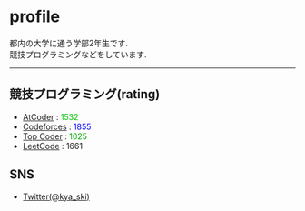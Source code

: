 # profile
都内の大学に通う学部2年生です.<br>
競技プログラミングなどをしています.

***

## 競技プログラミング(rating)
- [AtCoder](https://atcoder.jp/users/kya) : <font color = ##00C0C0>1532</font>
- [Codeforces](https://codeforces.com/profile/kyaa) : <font color = #0000FF>1855</font>
- [Top Coder](https://www.topcoder.com/members/kya) : <font color = #00A900>1025</font>
- [LeetCode](https://leetcode.com/kyaa/) : 1661

## SNS
- [Twitter(@kya_ski)](https://twitter.com/kya_ski)